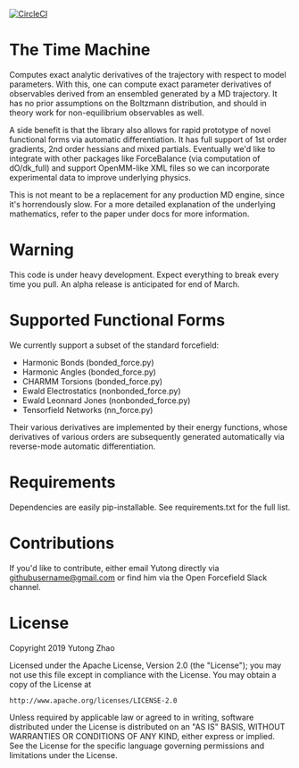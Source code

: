[![CircleCI](https://circleci.com/gh/proteneer/timemachine.svg?style=svg&circle-token=d4635916d6394573ebda0aa17a63540bc8b449fc)](https://circleci.com/gh/proteneer/timemachine)

# The Time Machine

Computes exact analytic derivatives of the trajectory with respect to model parameters. With this, one can compute exact parameter derivatives of observables derived from an ensembled generated by a MD trajectory. It has no prior assumptions on the Boltzmann distribution, and should in theory work for non-equilibrium observables as well.

A side benefit is that the library also allows for rapid prototype of novel functional forms via automatic differentiation. It has full support of 1st order gradients, 2nd order hessians and mixed partials. Eventually we'd like to integrate with other packages like ForceBalance (via computation of dO/dk_full) and support OpenMM-like XML files so we can incorporate experimental data to improve underlying physics.

This is not meant to be a replacement for any production MD engine, since it's horrendously slow. For a more detailed explanation of the underlying mathematics, refer to the paper under docs for more information.

# Warning

This code is under heavy development. Expect everything to break every time you pull. An alpha release is anticipated for end of March.

# Supported Functional Forms

We currently support a subset of the standard forcefield:

- Harmonic Bonds (bonded_force.py)
- Harmonic Angles (bonded_force.py)
- CHARMM Torsions (bonded_force.py)
- Ewald Electrostatics (nonbonded_force.py)
- Ewald Leonnard Jones (nonbonded_force.py)
- Tensorfield Networks (nn_force.py)

 Their various derivatives are implemented by their energy functions, whose derivatives of various orders are subsequently generated automatically via reverse-mode automatic differentiation.

# Requirements

Dependencies are easily pip-installable. See requirements.txt for the full list.

# Contributions

If you'd like to contribute, either email Yutong directly via githubusername@gmail.com or find him via the Open Forcefield Slack channel.

# License

Copyright 2019 Yutong Zhao

Licensed under the Apache License, Version 2.0 (the "License");
you may not use this file except in compliance with the License.
You may obtain a copy of the License at

    http://www.apache.org/licenses/LICENSE-2.0

Unless required by applicable law or agreed to in writing, software
distributed under the License is distributed on an "AS IS" BASIS,
WITHOUT WARRANTIES OR CONDITIONS OF ANY KIND, either express or implied.
See the License for the specific language governing permissions and
limitations under the License.
